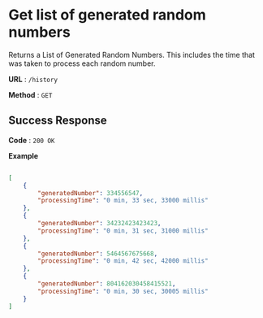 # Get list of generated random numbers

Returns a List of Generated Random Numbers. This includes the time that was taken to process
each random number.

**URL** : `/history`


**Method** : `GET`

## Success Response

**Code** : `200 OK`

 

**Example**

````json

[
    {
        "generatedNumber": 334556547,
        "processingTime": "0 min, 33 sec, 33000 millis"
    },
    {
        "generatedNumber": 34232423423423,
        "processingTime": "0 min, 31 sec, 31000 millis"
    },
    {
        "generatedNumber": 5464567675668,
        "processingTime": "0 min, 42 sec, 42000 millis"
    },
    {
        "generatedNumber": 804162030458415521,
        "processingTime": "0 min, 30 sec, 30005 millis"
    }
]

````

